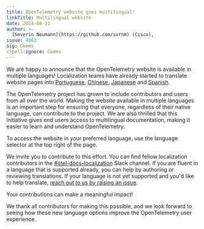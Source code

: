 ```yaml
---
title: OpenTelemetry website goes multilingual!
linkTitle: Multilingual website
date: 2024-08-21
author: >-
  [Severin Neumann](https://github.com/svrnm) (Cisco),
issue: 4863
sig: Comms
cSpell:ignore: Comms
---
```


We are happy to announce that the OpenTelemetry website is available in
multiple languages! Localization teams have already started to translate website
pages into [Portuguese](/pt), [Chinese](/zh), [Japanese](/ja) and [Spanish](/es).

The OpenTelemetry project has grown to include contributors and users from all
over the world. Making the website available in multiple languages is an
important step for ensuring that everyone, regardless of their native language,
can contribute to the project. We are also thrilled that this initiative gives
end users access to multilingual documentation, making it easier to learn and
understand OpenTelemetry.

To access the website in your preferred language, use the language
selector at the top right of the page.


We invite you to contribute to this effort. You can find fellow localization
contributors in the
[#otel-docs-localization](https://cloud-native.slack.com/archives/C076RUAGP37)
Slack channel. If you are fluent in a language that is supported already, you
can help by authoring or reviewing translations. If your language is not yet
supported and you'd like to help translate, 
[reach out to us by raising an issue](https://github.com/open-telemetry/opentelemetry.io/issues/new?title=Add+%3Cyour%20language%3E+(%3Cyour+code%3E)+version+of+website+pages&body=%3C!--+please+provide+github+handles+of+at+least+2+people+that+will+work+on+this+translation+project%20--%3E).

Your contributions can make a meaningful impact!

We thank all contributors for making this possible, and we look
forward to seeing how these new language options improve the OpenTelemetry user
experience.
